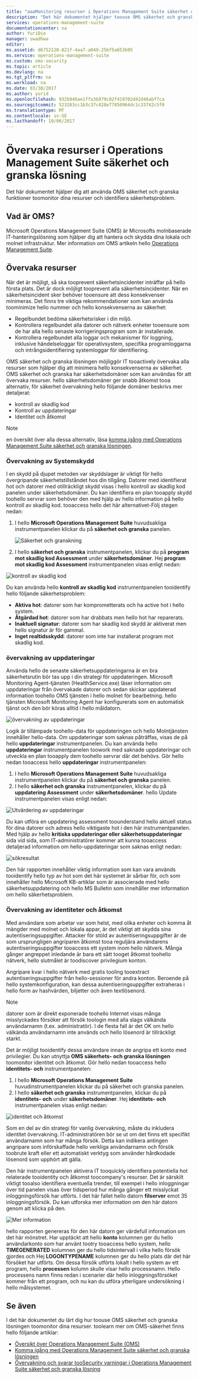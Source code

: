 ```yaml
---
title: "aaaMonitoring resurser i Operations Management Suite säkerhet och granska lösningen | Microsoft Docs"
description: "Det här dokumentet hjälper toouse OMS säkerhet och granska funktioner toomonitor dina resurser och identifiera säkerhetsproblem."
services: operations-management-suite
documentationcenter: na
author: YuriDio
manager: swadhwa
editor: 
ms.assetid: d6752120-821f-4aa7-a049-25bf5a653b95
ms.service: operations-management-suite
ms.custom: oms-security
ms.topic: article
ms.devlang: na
ms.tgt_pltfrm: na
ms.workload: na
ms.date: 03/30/2017
ms.author: yurid
ms.openlocfilehash: 932b946ae1ffa3b979c02f419702d42d46abf7ca
ms.sourcegitcommit: 523283cc1b3c37c428e77850964dc1c33742c5f0
ms.translationtype: MT
ms.contentlocale: sv-SE
ms.lasthandoff: 10/06/2017
---
```

# <a name="monitoring-resources-in-operations-management-suite-security-and-audit-solution"></a>Övervaka resurser i Operations Management Suite säkerhet och granska lösning
Det här dokumentet hjälper dig att använda OMS säkerhet och granska funktioner toomonitor dina resurser och identifiera säkerhetsproblem.

## <a name="what-is-oms"></a>Vad är OMS?
Microsoft Operations Management Suite (OMS) är Microsofts molnbaserade IT-hanteringslösning som hjälper dig att hantera och skydda dina lokala och molnet infrastruktur. Mer information om OMS artikeln hello [Operations Management Suite](https://technet.microsoft.com/library/mt484091.aspx).

## <a name="monitoring-resources"></a>Övervaka resurser
När det är möjligt, så ska tooprevent säkerhetsincidenter inträffar på hello första plats. Det är dock möjligt tooprevent alla säkerhetsincidenter. När en säkerhetsincident sker behöver tooensure att dess konsekvenser minimeras.  Det finns tre viktiga rekommendationer som kan använda toominimize hello nummer och hello konsekvenserna av säkerhet:

* Regelbundet bedöma säkerhetsrisker i din miljö.
* Kontrollera regelbundet alla datorer och nätverk enheter tooensure som de har alla hello senaste korrigeringsprogram som är installerade.
* Kontrollera regelbundet alla loggar och mekanismer för loggning, inklusive händelseloggar för operativsystem, specifika programloggarna och intrångsidentifiering systemloggar för identifiering.

OMS säkerhet och granska lösningen möjliggör IT tooactively övervaka alla resurser som hjälper dig att minimera hello konsekvenserna av säkerhet. OMS säkerhet och granska har säkerhetsdomäner som kan användas för att övervaka resurser. hello säkerhetsdomäner ger snabb åtkomst tooa alternativ, för säkerhet övervakning hello följande domäner beskrivs mer detaljerat:

* kontroll av skadlig kod
* Kontroll av uppdateringar
* Identitet och åtkomst

> [!NOTE]
> en översikt över alla dessa alternativ, läsa [komma igång med Operations Management Suite säkerhet och granska lösningen](oms-security-getting-started.md).
> 
> 

### <a name="monitoring-system-protection"></a>Övervakning av Systemskydd
I en skydd på djupet metoden var skyddslager är viktigt för hello övergripande säkerhetstillståndet hos din tillgång. Datorer med identifierat hot och datorer med otillräckligt skydd visas i hello kontroll av skadlig kod panelen under säkerhetsdomäner. Du kan identifiera en plan tooapply skydd toohello servrar som behöver den med hjälp av hello information på hello kontroll av skadlig kod. tooaccess hello det här alternativet-Följ stegen nedan:

1. I hello **Microsoft Operations Management Suite** huvudsakliga instrumentpanelen klickar du på **säkerhet och granska** panelen.
   
    ![Säkerhet och granskning](./media/oms-security-responding-alerts/oms-security-responding-alerts-fig1.png)
2. I hello **säkerhet och granska** instrumentpanelen, klickar du på **program mot skadlig kod Assessment** under **säkerhetsdomäner**. Hej **program mot skadlig kod Assessment** instrumentpanelen visas enligt nedan:

![kontroll av skadlig kod](./media/oms-security-monitoring-resources/oms-security-monitoring-resources-fig2-ga.png)

Du kan använda hello **kontroll av skadlig kod** instrumentpanelen tooidentify hello följande säkerhetsproblem:

* **Aktiva hot**: datorer som har komprometterats och ha active hot i hello system.
* **Åtgärdad hot**: datorer som har drabbats men hello hot har reparerats.
* **Inaktuell signatur**: datorer som har skadlig kod skydd är aktiverat men hello signatur är för gammal.
* **Inget realtidsskydd**: datorer som inte har installerat program mot skadlig kod.

### <a name="monitoring-updates"></a>övervakning av uppdateringar
Använda hello de senaste säkerhetsuppdateringarna är en bra säkerhetsrutin bör tas upp i din strategi för uppdateringen. Microsoft Monitoring Agent-tjänsten (HealthService.exe) läser information om uppdateringar från övervakade datorer och sedan skickar uppdaterad information toohello OMS tjänsten i hello molnet för bearbetning. hello tjänsten Microsoft Monitoring Agent har konfigurerats som en automatisk tjänst och den bör köras alltid i hello måldatorn.

![övervakning av uppdateringar](./media/oms-security-monitoring-resources/oms-security-monitoring-resources-fig3.png)

Logik är tillämpade toohello-data för uppdateringen och hello Molntjänsten innehåller hello-data. Om uppdateringar som saknas påträffas, visas de på hello **uppdateringar** instrumentpanelen. Du kan använda hello **uppdateringar** instrumentpanelen toowork med saknade uppdateringar och utveckla en plan tooapply dem toohello servrar där det behövs. Gör hello nedan tooaccess hello **uppdateringar** instrumentpanelen:

1. I hello **Microsoft Operations Management Suite** huvudsakliga instrumentpanelen klickar du på **säkerhet och granska** panelen.
2. I hello **säkerhet och granska** instrumentpanelen, klickar du på **uppdatering Assessment** under **säkerhetsdomäner**. hello Update instrumentpanelen visas enligt nedan:

![Utvärdering av uppdateringar](./media/oms-security-monitoring-resources/oms-security-monitoring-resources-fig4.png)

Du kan utföra en uppdatering assessment toounderstand hello aktuell status för dina datorer och adress hello viktigaste hot i den här instrumentpanelen. Med hjälp av hello **kritiska uppdateringar eller säkerhetsuppdateringar** sida vid sida, som IT-administratörer kommer att kunna tooaccess detaljerad information om hello-uppdateringar som saknas enligt nedan:

![sökresultat](./media/oms-security-monitoring-resources/oms-security-monitoring-resources-fig5.png)

Den här rapporten innehåller viktig information som kan vara används tooidentify hello typ av hot som det här systemet är sårbar för, och som innehåller hello Microsoft KB-artiklar som är associerade med hello säkerhetsuppdatering och hello MS Bulletin som innehåller mer information om hello säkerhetsproblem.

### <a name="monitoring-identity-and-access"></a>Övervakning av identiteter och åtkomst
Med användare som arbetar var som helst, med olika enheter och komma åt mängder med molnet och lokala appar, är det viktigt att skydda sina autentiseringsuppgifter. Attacker för stöld av autentiseringsuppgifter är de som ursprungligen angriparen åtkomst tooa reguljära användarens autentiseringsuppgifter tooaccess ett system inom hello nätverk. Många gånger angreppet inledande är bara ett sätt tooget åtkomst toohello nätverk, hello slutmålet är toodiscover privilegium konton. 

Angripare kvar i hello nätverk med gratis tooling tooextract autentiseringsuppgifter från hello-sessioner för andra konton. Beroende på hello systemkonfiguration, kan dessa autentiseringsuppgifter extraheras i hello form av hashvärden, biljetter och även textlösenord.  

> [!NOTE]
> datorer som är direkt exponerade toohello Internet visas många misslyckades försöker att försök toologin med alla slags välkända användarnamn (t.ex. administratör). I de flesta fall är det OK om hello välkända användarnamn inte används och hello lösenord är tillräckligt starkt.
> 
> 

Det är möjligt tooidentify dessa användare innan de angripa ett konto med privilegier. Du kan utnyttja **OMS säkerhets- och granska lösningen** toomonitor identitet och åtkomst. Gör hello nedan tooaccess hello **identitets- och** instrumentpanelen:

1. I hello **Microsoft Operations Management Suite** huvudinstrumentpanelen klickar du på säkerhet och granska panelen.
2. I hello **säkerhet och granska** instrumentpanelen, klickar du på **identitets- och** under **säkerhetsdomäner**. Hej **identitets- och** instrumentpanelen visas enligt nedan:

![identitet och åtkomst](./media/oms-security-monitoring-resources/oms-security-monitoring-resources-fig6-ga.png)

Som en del av din strategi för vanlig övervakning, måste du inkludera identitet övervakning. IT-administratören bör se ut om det finns ett specifikt användarnamn som har många försök. Detta kan indikera antingen angripare som införskaffade hello verkliga användarnamn och försök toobrute kraft eller ett automatiskt verktyg som använder hårdkodade lösenord som upphört att gälla.

Den här instrumentpanelen aktivera IT tooquickly identifiera potentiella hot relaterade tooidentity och åtkomst toocompany's resurser. Det är särskilt viktigt tooalso identifiera eventuella trender, till exempel i hello inloggningar över tid panelen visas över tidsperiod hur många gånger ett misslyckat inloggningsförsök har utförts. I det här fallet hello datorn **filserver** emot 35 inloggningsförsök. Du kan utforska mer information om den här datorn genom att klicka på den. 

![Mer information](./media/oms-security-monitoring-resources/oms-security-monitoring-resources-fig7-new.png)

hello rapporten genereras för den här datorn ger värdefull information om det här mönstret. Har upptäckt att hello **konto** kolumnen ger du hello användarkonto som har använt tootry tooaccess hello system, hello **TIMEGENERATED** kolumnen ger du hello tidsintervall i vilka hello försök gjordes och Hej **LOGONTYPENAME** kolumnen ger du hello plats där det här försöket har utförts. Om dessa försök utförts lokalt i hello system av ett program, hello **processen** kolumn skulle visar hello processnamn. Hello processens namn finns redan i scenarier där hello inloggningsförsöket kommer från ett program, och nu kan du utföra ytterligare undersökning i hello målsystemet.

## <a name="see-also"></a>Se även
I det här dokumentet du lärt dig hur toouse OMS säkerhet och granska lösningen toomonitor dina resurser. toolearn mer om OMS-säkerhet finns hello följande artiklar:

* [Översikt över Operations Management Suite (OMS)](operations-management-suite-overview.md)
* [Komma igång med Operations Management Suite säkerhet och granska lösningen](oms-security-getting-started.md)
* [Övervakning och svarar tooSecurity varningar i Operations Management Suite säkerhet och granska lösning](oms-security-responding-alerts.md)

